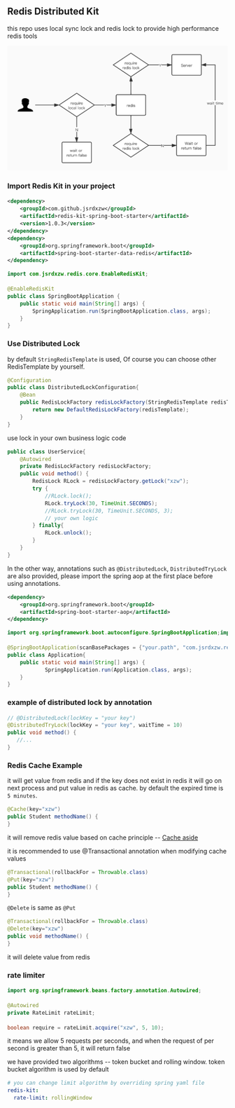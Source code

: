 ## Redis Distributed Kit

this repo uses local sync lock and redis lock to provide high performance redis tools

![distribute_lock](images/distribute-lock.jpg)

### Import Redis Kit in your project
```xml
<dependency>
    <groupId>com.github.jsrdxzw</groupId>
    <artifactId>redis-kit-spring-boot-starter</artifactId>
    <version>1.0.3</version>
</dependency>
<dependency>
    <groupId>org.springframework.boot</groupId>
    <artifactId>spring-boot-starter-data-redis</artifactId>
</dependency> 
```

```java
import com.jsrdxzw.redis.core.EnableRedisKit;

@EnableRedisKit
public class SpringBootApplication {
    public static void main(String[] args) {
        SpringApplication.run(SpringBootApplication.class, args);
    }
}
```

### Use Distributed Lock

by default `StringRedisTemplate` is used, Of course you can
choose other RedisTemplate by yourself.

```java
@Configuration
public class DistributedLockConfiguration{
    @Bean
    public RedisLockFactory redisLockFactory(StringRedisTemplate redisTemplate){
        return new DefaultRedisLockFactory(redisTemplate);
    }
}
```
use lock in your own business logic code
```java
public class UserService{
    @Autowired
    private RedisLockFactory redisLockFactory;
    public void method() {
        RedisLock RLock = redisLockFactory.getLock("xzw");
        try {
            //RLock.lock();
            RLock.tryLock(30, TimeUnit.SECONDS);
            //RLock.tryLock(30, TimeUnit.SECONDS, 3);
            // your own logic
        } finally{
            RLock.unlock();
        }
    }
}
```
In the other way, annotations such as `@DistributedLock`, `DistributedTryLock` are also provided, please import the spring aop at the first place
before using annotations.
```xml
<dependency>
    <groupId>org.springframework.boot</groupId>
    <artifactId>spring-boot-starter-aop</artifactId>
</dependency>
```
```java
import org.springframework.boot.autoconfigure.SpringBootApplication;import org.springframework.context.annotation.ComponentScan;@ComponentScan

@SpringBootApplication(scanBasePackages = {"your.path", "com.jsrdxzw.redis"})
public class Application{
    public static void main(String[] args) {
            SpringApplication.run(Application.class, args);
    }
}
```

### example of distributed lock by annotation
```java
// @DistributedLock(lockKey = "your key")
@DistributedTryLock(lockKey = "your key", waitTime = 10)
public void method() {
   //...
}
```
### Redis Cache Example

it will get value from redis and if the key does not exist in redis it will go on next process and put value in redis as cache.
by default the expired time is `5 minutes`.
```java
@Cache(key="xzw")
public Student methodName() {
}
```
it will remove redis value based on cache principle -- [Cache aside](https://www.usenix.org/system/files/conference/nsdi13/nsdi13-final170_update.pdf)

it is recommended to use @Transactional annotation when modifying
cache values

```java
@Transactional(rollbackFor = Throwable.class)
@Put(key="xzw")
public Student methodName() {
}
```
`@Delete` is same as `@Put`

```java
@Transactional(rollbackFor = Throwable.class)
@Delete(key="xzw")
public void methodName() {
}
```
it will delete value from redis

### rate limiter
```java
import org.springframework.beans.factory.annotation.Autowired;

@Autowired
private RateLimit rateLimit;

boolean require = rateLimit.acquire("xzw", 5, 10);
```
it means we allow 5 requests per seconds, and when the request of per second is greater than 5, it will return false

we have provided two algorithms -- token bucket and rolling window.
token bucket algorithm is used by default 

```yaml
# you can change limit algorithm by overriding spring yaml file
redis-kit:
  rate-limit: rollingWindow
```
